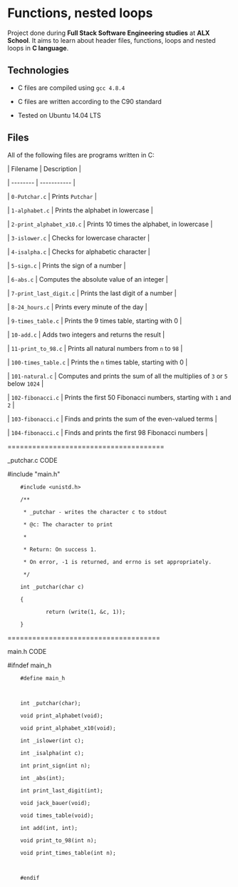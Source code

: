 
# Functions, nested loops

                


                

Project done during **Full Stack Software Engineering studies** at **ALX School**. It aims to learn about header files, functions, loops and nested loops in **C language**.

                


                

## Technologies

                

* C files are compiled using `gcc 4.8.4`

                

* C files are written according to the C90 standard

                

* Tested on Ubuntu 14.04 LTS

                


                

## Files

                

All of the following files are programs written in C:

                


                

| Filename | Description |

                

| -------- | ----------- |

                

| `0-Putchar.c` | Prints `Putchar` |

                

| `1-alphabet.c` | Prints the alphabet in lowercase |

                

| `2-print_alphabet_x10.c` | Prints 10 times the alphabet, in lowercase |

                

| `3-islower.c` | Checks for lowercase character |

                

| `4-isalpha.c` | Checks for alphabetic character |

                

| `5-sign.c` | Prints the sign of a number |

                

| `6-abs.c` | Computes the absolute value of an integer |

                

| `7-print_last_digit.c` | Prints the last digit of a number |

                

| `8-24_hours.c` | Prints every minute of the day |

                

| `9-times_table.c` | Prints the 9 times table, starting with 0 |

                

| `10-add.c` | Adds two integers and returns the result |

                

| `11-print_to_98.c` | Prints all natural numbers from `n` to `98` |

                

| `100-times_table.c` | Prints the `n` times table, starting with 0 |

                

| `101-natural.c` | Computes and prints the sum of all the multiplies of `3` or `5` below `1024` |

                

| `102-fibonacci.c` | Prints the first 50 Fibonacci numbers, starting with `1` and `2` |

                

| `103-fibonacci.c` | Finds and prints the sum of the even-valued terms |

                

| `104-fibonacci.c` | Finds and prints the first 98 Fibonacci numbers |





======================================


_putchar.c CODE



#include "main.h"

        #include <unistd.h>

        /**

         * _putchar - writes the character c to stdout

         * @c: The character to print

         *

         * Return: On success 1.

         * On error, -1 is returned, and errno is set appropriately.

         */

        int _putchar(char c)

        {

                return (write(1, &c, 1));

        }







=====================================



main.h CODE




#ifndef main_h

        #define main_h



        int _putchar(char);

        void print_alphabet(void);

        void print_alphabet_x10(void);

        int _islower(int c);

        int _isalpha(int c);

        int print_sign(int n);

        int _abs(int);

        int print_last_digit(int);

        void jack_bauer(void);

        void times_table(void);

        int add(int, int);

        void print_to_98(int n);

        void print_times_table(int n);



        #endif